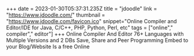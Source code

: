 +++
date = 2023-01-30T05:37:31.235Z
title = "jdoodle"
link = "https://www.jdoodle.com/"
thumbnail = "https://www.jdoodle.com/favicon.ico"
snippet="Online Compiler and Editor/IDE for Java, C/C++, PHP, Python, Perl, etc"
tags = ["online"," compiler"," editor"]
+++
Online Compiler And Editor
76+ Languages with Multiple Versions and 2 DBs
Save, Share and Peer Programming
Embed to your Blog/Website
Is a free Online
